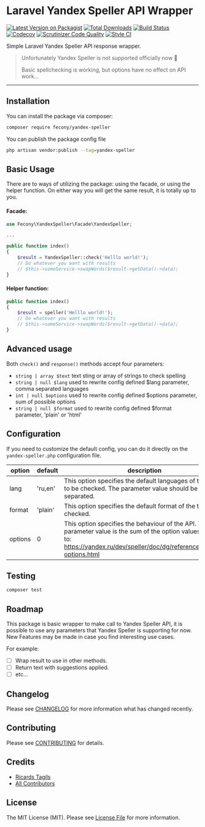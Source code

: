 # Laravel Yandex Speller API Wrapper

[![Latest Version on Packagist](https://img.shields.io/packagist/v/fecony/yandex-speller.svg?style=flat-square)](https://packagist.org/packages/fecony/yandex-speller)
[![Total Downloads](https://img.shields.io/packagist/dt/fecony/yandex-speller.svg?style=flat-square)](https://packagist.org/packages/fecony/yandex-speller)
[![Build Status](https://img.shields.io/travis/Fecony/yandex-speller/main?style=flat-square)](https://www.travis-ci.com/Fecony/yandex-speller)
[![Codecov](https://img.shields.io/codecov/c/github/fecony/yandex-speller?style=flat-square&token=NXT7HW7W6B)](https://codecov.io/gh/Fecony/yandex-speller)
[![Scrutinizer Code Quality](https://img.shields.io/scrutinizer/quality/g/fecony/yandex-speller/main?style=flat-square)](https://scrutinizer-ci.com/g/Fecony/yandex-speller/?branch=main)
[![Style CI](https://github.styleci.io/repos/322412144/shield)](https://github.styleci.io/repos/322412144/shield)

Simple Laravel Yandex Speller API response wrapper.

> Unfortunately Yandex Speller is not supported officially now 🙁
>
> Basic spellchecking is working, but options have no effect on API work...

---

## Installation

You can install the package via composer:

```bash
composer require fecony/yandex-speller
```

You can publish the package config file

```bash
php artisan vendor:publish --tag=yandex-speller
```

## Basic Usage

There are to ways of utilizing the package: using the facade, or using the helper function. On either way you will get the same result, it is totally up to you.

#### Facade:

```php
use Fecony\YandexSpeller\Facade\YandexSpeller;

...

public function index()
{
    $result = YandexSpeller::check('Helllo world!');
    // Do whatever you want with results
    // $this->someService->swapWords($result->getData()->data);
}
```

#### Helper function:

```php
public function index()
{
    $result = speller('Helllo world!');
    // Do whatever you want with results
    // $this->someService->swapWords($result->getData()->data);
}
```

## Advanced usage

Both `check()` and `response()` methods accept four parameters:

-   `string | array $text` text sting or array of strings to check spelling
-   `string | null $lang` used to rewrite config defined $lang parameter, comma separated languages
-   `int | null $options` used to rewrite config defined $options parameter, sum of possible options
-   `string | null $format` used to rewrite config defined $format parameter, 'plain' or 'html'

## Configuration

If you need to customize the default config, you can do it directly on the `yandex-speller.php` configuration file.

| option  | default | description                                                                                                                                                                        |
| ------- | ------- | ---------------------------------------------------------------------------------------------------------------------------------------------------------------------------------- |
| lang    | 'ru,en' | This option specifies the default languages of the text to be checked. The parameter value should be comma separated.                                                              |
| format  | 'plain' | This option specifies the default format of the text to be checked.                                                                                                                |
| options | 0       | This option specifies the behaviour of the API. The parameter value is the sum of the option values. Refer to: https://yandex.ru/dev/speller/doc/dg/reference/speller-options.html |

## Testing

```bash
composer test
```

## Roadmap

This package is basic wrapper to make call to Yandex Speller API, it is possible to use any parameters that Yandex Speller is supporting for now.
New Features may be made in case you find interesting use cases.

For example:

-   [ ] Wrap result to use in other methods.
-   [ ] Return text with suggestions applied.
-   [ ] etc...

## Changelog

<!-- TODO -->

Please see [CHANGELOG](CHANGELOG.md) for more information what has changed recently.

## Contributing

<!-- TODO -->

Please see [CONTRIBUTING](CONTRIBUTING.md) for details.

## Credits

-   [Ricards Tagils](https://github.com/fecony)
-   [All Contributors](../../contributors)

## License

The MIT License (MIT). Please see [License File](LICENSE) for more information.
